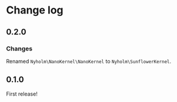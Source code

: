 # Change log

## 0.2.0

### Changes

Renamed `Nyholm\NanoKernel\NanoKernel` to `Nyholm\SunflowerKernel`.

## 0.1.0

First release!
